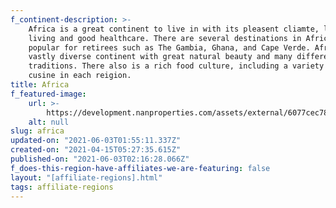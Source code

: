 ```yaml
---
f_continent-description: >-
    Africa is a great continent to live in with its pleasent cliamte, low cost of
    living and good healthcare. There are several destinations in Africa that are
    popular for retirees such as The Gambia, Ghana, and Cape Verde. Africa is a
    vastly diverse continent with great natural beauty and many different cultural
    traditions. There also is a rich food culture, including a variety of local
    cusine in each reigion.
title: Africa
f_featured-image:
    url: >-
        https://development.nanproperties.com/assets/external/6077cec78ec3146b700bc7d3_602f64f3e3a72global-properties-africa.jpeg
    alt: null
slug: africa
updated-on: "2021-06-03T01:55:11.337Z"
created-on: "2021-04-15T05:27:35.615Z"
published-on: "2021-06-03T02:16:28.066Z"
f_does-this-region-have-affiliates-we-are-featuring: false
layout: "[affiliate-regions].html"
tags: affiliate-regions
---
```

